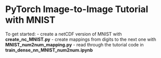 # PyTorch Image-to-Image Tutorial with MNIST

To get started: 
	- create a netCDF version of MNIST with **create_nc_MNIST.py**
	- create mappings from digits to the next one with **MNIST_num2num_mapping.py**
	- read through the tutorial code in **train_dense_nn_MNIST_num2num.ipynb**